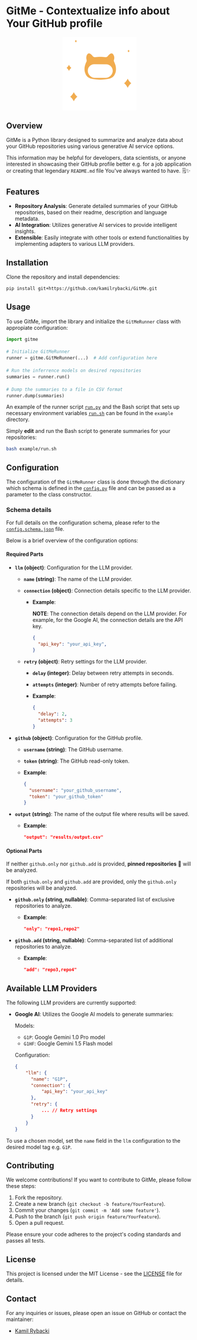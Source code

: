 # GitMe - Contextualize info about Your GitHub profile

<img
    src='.github/assets/gitme.svg'
    alt='GitMe SVG logo'
    width='200'
    style='display: block; margin: 0 auto;'
/>

## Overview

GitMe is a Python library designed to summarize and analyze data about your GitHub repositories using various generative AI service options.

This information may be helpful for developers, data scientists, or anyone interested in showcasing their GitHub profile better e.g. for a job application
or creating that legendary `README.md` file You've always wanted to have. 🗒️✨

## Features

- **Repository Analysis**: Generate detailed summaries of your GitHub repositories,
based on their readme, description and language metadata.
- **AI Integration**: Utilizes generative AI services to provide intelligent insights.
- **Extensible**: Easily integrate with other tools or extend functionalities
by implementing adapters to various LLM providers.

## Installation

Clone the repository and install dependencies:

```bash
pip install git+https://github.com/kamilrybacki/GitMe.git
```

## Usage

To use GitMe, import the library and initialize the `GitMeRunner` class with appropiate configuration:

```python
import gitme

# Initialize GitMeRunner
runner = gitme.GitMeRunner(...)  # Add configuration here

# Run the inferrence models on desired repositories
summaries = runner.run()

# Dump the summaries to a file in CSV format
runner.dump(summaries)

```

An example of the runner script [`run.py`](./example/run.py) and the Bash script
that sets up necessary environment variables [`run.sh`](./example/run.sh) can be found in the `example` directory.

Simply **edit** and run the Bash script to generate summaries for your repositories:

```bash
bash example/run.sh
```

## Configuration

The configuration of the `GitMeRunner` class is done through the dictionary which
schema is defined in the [`config.py`](./gitme/config.py) file and can be passed as a parameter to the class constructor.

### Schema details

For full details on the configuration schema, please refer to the [`config.schema.json`](./config.schema.json) file.

Below is a brief overview of the configuration options:

#### Required Parts

- **`llm` (object)**: Configuration for the LLM provider.
  - **`name` (string)**: The name of the LLM provider.
  - **`connection` (object)**: Connection details specific to the LLM provider.
    - **Example**:

        **NOTE**: The connection details depend on the LLM provider. For example, for the Google AI, the connection details are the API key.

      ```json
      {
        "api_key": "your_api_key",
      }
      ```

  - **`retry` (object)**: Retry settings for the LLM provider.
    - **`delay` (integer)**: Delay between retry attempts in seconds.
    - **`attempts` (integer)**: Number of retry attempts before failing.
    - **Example**:

      ```json
      {
        "delay": 2,
        "attempts": 3
      }
      ```

- **`github` (object)**: Configuration for the GitHub profile.
  - **`username` (string)**: The GitHub username.
  - **`token` (string)**: The GitHub read-only token.
  - **Example**:

    ```json
    {
      "username": "your_github_username",
      "token": "your_github_token"
    }
    ```

- **`output` (string)**: The name of the output file where results will be saved.
  - **Example**:

    ```json
    "output": "results/output.csv"
    ```

#### Optional Parts

If neither `github.only` nor `github.add` is provided, **pinned repositories** 📌 will be analyzed.

If both `github.only` and `github.add` are provided, only the `github.only` repositories will be analyzed.

- **`github.only` (string, nullable)**: Comma-separated list of exclusive repositories to analyze.
  - **Example**:

    ```json
    "only": "repo1,repo2"
    ```

- **`github.add` (string, nullable)**: Comma-separated list of additional repositories to analyze.
  - **Example**:

    ```json
    "add": "repo3,repo4"
    ```

## Available LLM Providers

The following LLM providers are currently supported:

- **Google AI**: Utilizes the Google AI models to generate summaries:

  Models:

  - `G1P`: Google Gemini 1.0 Pro model
  - `G1HF`: Google Gemini 1.5 Flash model

  Configuration:

  ```json
  {
      "llm": {
        "name": "G1P",
        "connection": {
            "api_key": "your_api_key"
        },
        "retry": {
            ... // Retry settings
        }
      }
  }
  ```

To use a chosen model, set the `name` field in the `llm` configuration to the desired model tag e.g. `G1P`.

## Contributing

We welcome contributions! If you want to contribute to GitMe, please follow these steps:

1. Fork the repository.
2. Create a new branch (`git checkout -b feature/YourFeature`).
3. Commit your changes (`git commit -m 'Add some feature'`).
4. Push to the branch (`git push origin feature/YourFeature`).
5. Open a pull request.

Please ensure your code adheres to the project's coding standards and passes all tests.

## License

This project is licensed under the MIT License - see the [LICENSE](LICENSE) file for details.

## Contact

For any inquiries or issues, please open an issue on GitHub or contact the maintainer:

- [Kamil Rybacki](https://kamilrybacki.gda.pl)
